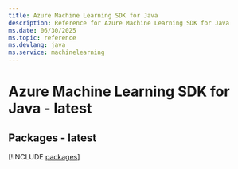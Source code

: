 ```yaml
---
title: Azure Machine Learning SDK for Java
description: Reference for Azure Machine Learning SDK for Java
ms.date: 06/30/2025
ms.topic: reference
ms.devlang: java
ms.service: machinelearning
---
```

# Azure Machine Learning SDK for Java - latest
## Packages - latest
[!INCLUDE [packages](machine-learning-index.md)]